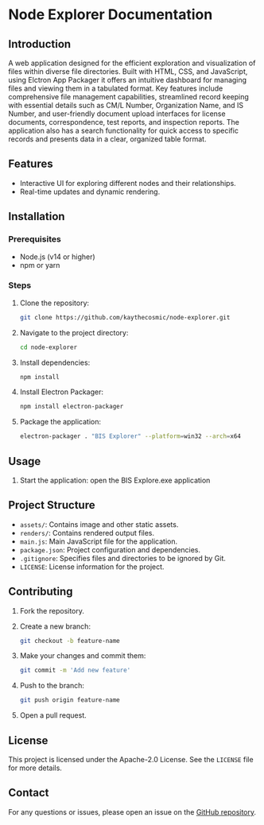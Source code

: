 # Node Explorer Documentation

## Introduction

A web application designed for the efficient exploration and visualization of files within diverse file directories. Built with HTML, CSS, and JavaScript, using Elctron App Packager it offers an intuitive dashboard for managing files and viewing them in a tabulated format. Key features include comprehensive file management capabilities, streamlined record keeping with essential details such as CM/L Number, Organization Name, and IS Number, and user-friendly document upload interfaces for license documents, correspondence, test reports, and inspection reports. The application also has a search functionality for quick access to specific records and presents data in a clear, organized table format.

## Features

- Interactive UI for exploring different nodes and their relationships.
- Real-time updates and dynamic rendering.

## Installation

### Prerequisites

- Node.js (v14 or higher)
- npm or yarn

### Steps

1. Clone the repository:

   ```sh
   git clone https://github.com/kaythecosmic/node-explorer.git
   ```

2. Navigate to the project directory:

   ```sh
   cd node-explorer
   ```

3. Install dependencies:

   ```sh
   npm install
   ```

4. Install Electron Packager:

   ```sh
   npm install electron-packager
   ```

5. Package the application:

   ```sh
   electron-packager . "BIS Explorer" --platform=win32 --arch=x64
   ```

## Usage

1. Start the application:
   open the BIS Explore.exe application

## Project Structure

- `assets/`: Contains image and other static assets.
- `renders/`: Contains rendered output files.
- `main.js`: Main JavaScript file for the application.
- `package.json`: Project configuration and dependencies.
- `.gitignore`: Specifies files and directories to be ignored by Git.
- `LICENSE`: License information for the project.

## Contributing

1. Fork the repository.
2. Create a new branch:

   ```sh
   git checkout -b feature-name
   ```

3. Make your changes and commit them:

   ```sh
   git commit -m 'Add new feature'
   ```

4. Push to the branch:

   ```sh
   git push origin feature-name
   ```

5. Open a pull request.

## License

This project is licensed under the Apache-2.0 License. See the `LICENSE` file for more details.

## Contact

For any questions or issues, please open an issue on the [GitHub repository](https://github.com/kaythecosmic/node-explorer).
